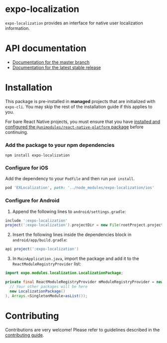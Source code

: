 # expo-localization

`expo-localization` provides an interface for native user localization information.

# API documentation

- [Documentation for the master branch](https://github.com/expo/expo/blob/master/docs/pages/versions/unversioned/sdk/localization.md)
- [Documentation for the latest stable release](https://docs.expo.io/versions/latest/sdk/localization/)

# Installation

This package is pre-installed in **managed** projects that are initialized with `expo-cli`. You may skip the rest of the installation guide if this applies to you.

For bare React Native projects, you must ensure that you have [installed and configured the `@unimodules/react-native-platform` package](https://github.com/unimodules/react-native-platform) before continuing.

### Add the package to your npm dependencies

```
npm install expo-localization
```

### Configure for iOS

Add the dependency to your `Podfile` and then run `pod install`.

```ruby
pod 'EXLocalization', path: '../node_modules/expo-localization/ios'
```

### Configure for Android

1. Append the following lines to `android/settings.gradle`:

```gradle
include ':expo-localization'
project(':expo-localization').projectDir = new File(rootProject.projectDir, '../node_modules/expo-localization/android')
```

2. Insert the following lines inside the dependencies block in `android/app/build.gradle`:
```gradle
api project(':expo-localization')
```

3. In `MainApplication.java`, import the package and add it to the `ReactModuleRegistryProvider` list:
```java
import expo.modules.localization.LocalizationPackage;
```
```java
private final ReactModuleRegistryProvider mModuleRegistryProvider = new ReactModuleRegistryProvider(Arrays.<Package>asList(
  // Your other packages will be here
  new LocalizationPackage()
), Arrays.<SingletonModule>asList());
```

# Contributing

Contributions are very welcome! Please refer to guidelines described in the [contributing guide]( https://github.com/expo/expo#contributing).